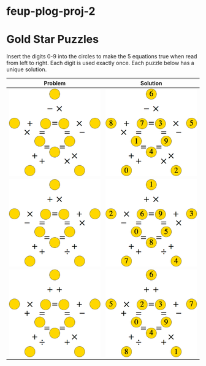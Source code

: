 # feup-plog-proj-2

# Gold Star Puzzles

Insert the digits 0-9 into the circles to make the 5 equations true when read from left to right. Each digit is used exactly once. Each puzzle below has a unique solution.

| Problem                   | Solution                                  |
|---------------------------|-------------------------------------------|
| ![1](./README_imgs/1.gif) | ![1 solution](./README_imgs/1_solved.gif) |
| ![2](./README_imgs/2.gif) | ![1 solution](./README_imgs/2_solved.gif) |
| ![3](./README_imgs/3.gif) | ![1 solution](./README_imgs/3_solved.gif) |
